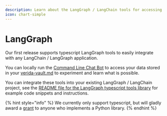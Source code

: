 ```yaml
---
description: Learn about the LangGraph / LangChain tools for accessing private user data
icon: chart-simple
---
```


# LangGraph

Our first release supports typescript LangGraph tools to easily integrate with any LangChain / LangGraph application.

You can locally run the [Command Line Chat Bot](https://github.com/verida/personal-agent-kit/tree/main/typescript/examples/chatbot) to access your data stored in your [verida-vault.md](../resources/verida-vault.md "mention") to experiment and learn what is possible.

You can integrate these tools into your existing LangGraph / LangChain project, see the [README file for the LangGraph typescript tools library](https://github.com/verida/personal-agent-kit/blob/main/typescript/extensions/langchain/README.md) for example code snippets and instructions.

{% hint style="info" %}
We currently only support typescript, but will gladly award a [grant](../resources/grants.md) to anyone who implements a Python library.
{% endhint %}

